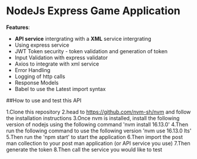 <p align="center">
  <h1>NodeJs Express Game Application</h1>
</p>

**Features**:
* **API service** intergrating with a **XML** service intergrating
* Using express service
* JWT Token security - token validation and generation of token
* Input Validation with express validator 
* Axios to integrate with xml service 
* Error Handling 
* Logging of http calls 
* Response Models
* Babel to use the Latest import syntax 

##How to use and test this API

1.Clone this repository
2.head to https://github.com/nvm-sh/nvm and follow the installation instructions 
3.Once nvm is installed, install the following version of nodejs using the following command 'nvm install 16.13.0'
4.Then run the following command to use the following version 'nvm use 16.13.0 lts'
5.Then run the 'npm start' to start the application
6.Then import the post man collection to your post man application (or API service you use)
7.Then generate the token
8.Then call the service you would like to test


